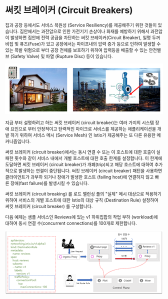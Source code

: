 # 써킷 브레이커 \(Circuit Breakers\)

집과 공장 등에서도 서비스 복원성 \(Service Resiliency\)를 제공해주기 위한 것들이 있습니다. 집안에서는 과전압으로 인한 가전기기 손상이나 화재를 예방하기 위해서 과전압이 발생하면 집안에 전력 공급을 차단하는 써킷 브레이커\(Circuit Breaker\), 일명 두꺼비집 및 퓨즈\(Fuse\)가 있고 공장에서는 파이프내의 압력 증가 등으로 인하여 발생할 수 있는 폭발 위험으로 부터 공장 전체를 보호하기 위하여 압력등을 배출할 수 있는 안전밸브 \(Safety Valve\) 및 파열 \(Rupture Disc\) 등이 있습니다. 

![\(&#xC88C;\) &#xAC00;&#xC815;&#xB0B4;&#xC758; &#xC368;&#xD0B7; &#xBE0C;&#xB808;&#xC774;&#xCEE4;, \(&#xC6B0;\) &#xACF5;&#xC7A5;&#xB0B4;&#xC5D0; &#xC124;&#xCE58;&#xB418;&#xC5B4; &#xC788;&#xB294; &#xC548;&#xC804;&#xBC38;&#xBE0C; &#xBC0F; &#xD30C;&#xC5F4;&#xD310;](../.gitbook/assets/20200408_203529.png)

지금 부터 설명하려고 하는 써킷 브레이커 \(circuit breaker\)는 여러 가지의 시스템 장애 요인으로 부터 안정적이고 탄력적인 마이크로 서비스를 제공하는 애플리케이션을 개발 하기 위하여 서비스 메시 \(Service Mesh\) 인 Istio가 제공해주는 또 다른 유용한 메커니즘입니다.

써킷 브레이커 \(circuit breaker\)에서는 동시 연결 수 또는 이 호스트에 대한 호출이 실패한 횟수와 같이 서비스 내에서 개별 호스트에 대한 호출 한계를 설정합니다. 이 한계에 도달하면 써킷 브레이커 \(circuit breaker\)가 개폐\(trip\)되고 해당 호스트에 대하여 추가적으로 발생하는 연결이 중단됩니다. 써킷 브레이커 \(circuit breaker\) 패턴을 사용하면 클라이언트가 과부하 되거나 장애가 발생한 호스트 \(failing host\)에 연결하지 않고 빠른 장애\(fast failure\)를 발생시킬 수 있습니다.

써킷 브레이커 \(circuit breaking\) 를 로드 밸런싱 풀의 "실제" 메시 대상으로 적용하기 위하여 서비스의 개별 호스트에 대한 Istio의 대상 규칙 \(Destination Rule\) 설정하여 써킷 브레이커 \(circuit breaker\) 를 구성합니다.

다음 예제는 샘플 서비스인 Reviews에 있는 v1 하위집합의 작업 부하 \(workload\)에 대하여 동시 연결 수\(concurrent connections\)를 100개로 제한합니다.

![\[&#xADF8;&#xB9BC;\] &#xC368;&#xD0B7; &#xBE0C;&#xB808;&#xC774;&#xCEE4; \(Circuit Breakers\)](../.gitbook/assets/circuit_breaker_ex.png)

### 

